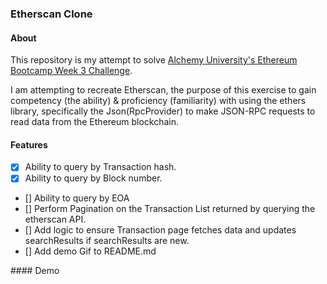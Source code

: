 ### Etherscan Clone

#### About

This repository is my attempt to solve [Alchemy University's Ethereum Bootcamp Week 3 Challenge](https://university.alchemy.com/course/ethereum/md/63f8fb47716397000257645a).

I am attempting to recreate Etherscan, the purpose of this exercise to gain competency (the ability) & proficiency (familiarity) with using the ethers library,
specifically the Json(RpcProvider) to make JSON-RPC requests to read data from the Ethereum blockchain.

#### Features

- [x] Ability to query by Transaction hash.
- [x] Ability to query by Block number.
- [] Ability to query by EOA
- [] Perform Pagination on the Transaction List returned by querying the etherscan API.
- [] Add logic to ensure Transaction page fetches data and updates searchResults if searchResults are new.
- [] Add demo Gif to README.md

#### Demo
